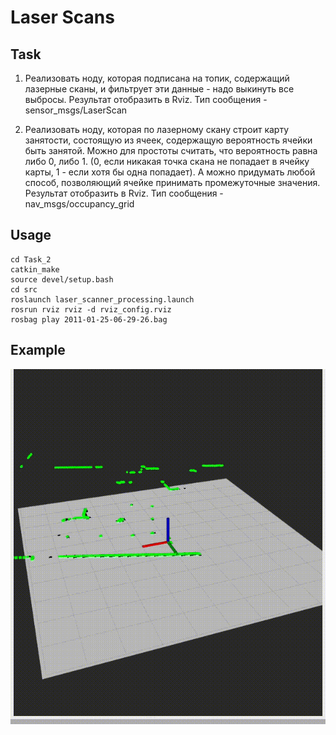 # Laser Scans

## Task

1. Реализовать ноду, которая подписана на топик, содержащий лазерные сканы, и фильтрует эти данные - надо выкинуть все выбросы. Результат отобразить в Rviz. Тип сообщения - sensor_msgs/LaserScan

2. Реализовать ноду, которая по лазерному скану строит карту занятости, состоящую из ячеек, содержащую вероятность ячейки быть занятой. Можно для простоты считать, что вероятность равна либо 0, либо 1. (0, если никакая точка скана не попадает в ячейку карты, 1 - если хотя бы одна попадает). А можно придумать любой способ, позволяющий ячейке принимать промежуточные значения. Результат отобразить в Rviz. Тип сообщения - nav_msgs/occupancy_grid

## Usage

```shell
cd Task_2
catkin_make
source devel/setup.bash
cd src
roslaunch laser_scanner_processing.launch
rosrun rviz rviz -d rviz_config.rviz
rosbag play 2011-01-25-06-29-26.bag
```

## Example

![](data/example.gif)